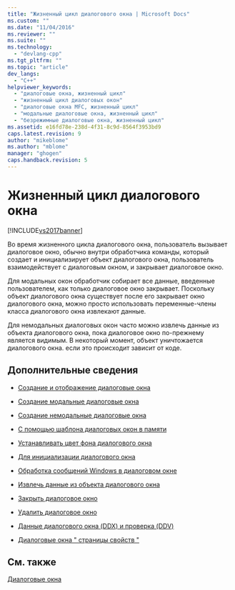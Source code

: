 ```yaml
---
title: "Жизненный цикл диалогового окна | Microsoft Docs"
ms.custom: ""
ms.date: "11/04/2016"
ms.reviewer: ""
ms.suite: ""
ms.technology: 
  - "devlang-cpp"
ms.tgt_pltfrm: ""
ms.topic: "article"
dev_langs: 
  - "C++"
helpviewer_keywords: 
  - "диалоговые окна, жизненный цикл"
  - "жизненный цикл диалоговых окон"
  - "диалоговые окна MFC, жизненный цикл"
  - "модальные диалоговые окна, жизненный цикл"
  - "безрежимные диалоговые окна, жизненный цикл"
ms.assetid: e16fd78e-238d-4f31-8c9d-8564f3953bd9
caps.latest.revision: 9
author: "mikeblome"
ms.author: "mblome"
manager: "ghogen"
caps.handback.revision: 5
---
```

# Жизненный цикл диалогового окна
[!INCLUDE[vs2017banner](../assembler/inline/includes/vs2017banner.md)]

Во время жизненного цикла диалогового окна, пользователь вызывает диалоговое окно, обычно внутри обработчика команды, который создает и инициализирует объект диалогового окна, пользователь взаимодействует с диалоговым окном, и закрывает диалоговое окно.  
  
 Для модальных окон обработчик собирает все данные, введенные пользователем, как только диалоговое окно закрывает.  Поскольку объект диалогового окна существует после его закрывает окно диалогового окна, можно просто использовать переменные\-члены класса диалогового окна извлекают данные.  
  
 Для немодальных диалоговых окон часто можно извлечь данные из объекта диалогового окна, пока диалоговое окно по\-прежнему является видимым.  В некоторый момент, объект уничтожается диалогового окна. если это происходит зависит от коде.  
  
## Дополнительные сведения  
  
-   [Создание и отображение диалоговые окна](../mfc/creating-and-displaying-dialog-boxes.md)  
  
-   [Создание модальные диалоговые окна](../mfc/creating-modal-dialog-boxes.md)  
  
-   [Создание немодальные диалоговые окна](../mfc/creating-modeless-dialog-boxes.md)  
  
-   [С помощью шаблона диалоговых окон в памяти](../mfc/using-a-dialog-template-in-memory.md)  
  
-   [Устанавливать цвет фона диалогового окна](../mfc/setting-the-dialog-box’s-background-color.md)  
  
-   [Для инициализации диалогового окна](../mfc/initializing-the-dialog-box.md)  
  
-   [Обработка сообщений Windows в диалоговом окне](../mfc/handling-windows-messages-in-your-dialog-box.md)  
  
-   [Извлечь данные из объекта диалогового окна](../Topic/Retrieving%20Data%20from%20the%20Dialog%20Object.md)  
  
-   [Закрыть диалоговое окно](../mfc/closing-the-dialog-box.md)  
  
-   [Удалить диалоговое окно](../Topic/Destroying%20the%20Dialog%20Box.md)  
  
-   [Данные диалогового окна \(DDX\) и проверка \(DDV\)](../mfc/dialog-data-exchange-and-validation.md)  
  
-   [Диалоговые окна " страницы свойств "](../mfc/property-sheets-and-property-pages-mfc.md)  
  
## См. также  
 [Диалоговые окна](../mfc/dialog-boxes.md)